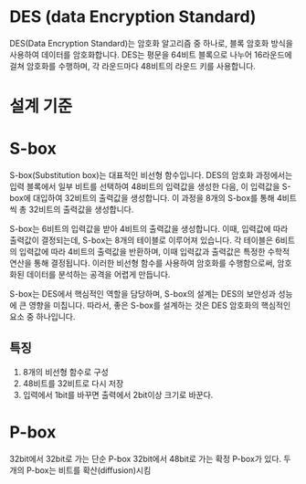 # DES (data Encryption Standard)
DES(Data Encryption Standard)는 암호화 알고리즘 중 하나로, 블록 암호화 방식을 사용하여 데이터를 암호화합니다. DES는 평문을 64비트 블록으로 나누어 16라운드에 걸쳐 암호화를 수행하며, 각 라운드마다 48비트의 라운드 키를 사용합니다.

# 설계 기준

# S-box
S-box(Substitution box)는  대표적인 비선형 함수입니다. DES의 암호화 과정에서는 입력 블록에서 일부 비트를 선택하여 48비트의 입력값을 생성한 다음, 이 입력값을 S-box에 대입하여 32비트의 출력값을 생성합니다. 이 과정을 8개의 S-box를 통해 4비트씩 총 32비트의 출력값을 생성합니다.

S-box는 6비트의 입력값을 받아 4비트의 출력값을 생성합니다. 이때, 입력값에 따라 출력값이 결정되는데, S-box는 8개의 테이블로 이루어져 있습니다. 각 테이블은 6비트의 입력값에 따라 4비트의 출력값을 반환하며, 이때 입력값과 출력값은 특정한 수학적 연산을 통해 결정됩니다. 이러한 비선형 함수를 사용하여 암호화를 수행함으로써, 암호화된 데이터를 분석하는 공격을 어렵게 만듭니다.

S-box는 DES에서 핵심적인 역할을 담당하며, S-box의 설계는 DES의 보안성과 성능에 큰 영향을 미칩니다. 따라서, 좋은 S-box를 설계하는 것은 DES 암호화의 핵심적인 요소 중 하나입니다.

## 특징
1. 8개의 비선형 함수로 구성
2. 48비트를 32비트로 다시 저장
3. 입력에서 1bit를 바꾸면 출력에서 2bit이상 크기로 바꾼다.

# P-box

32bit에서 32bit로 가는 단순 P-box 32bit에서 48bit로 가는 확정 P-box가 있다.
두개의 P-box는 비트를 확산(diffusion)시킴
